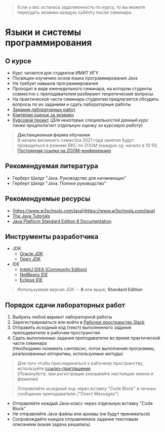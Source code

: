 > Если у вас осталась задолженность по курсу, то вы можете пересдать экзамен каждую субботу после семинара.

# Языки и системы программирования

## О курсе

- Курс читается для студентов ИМИТ ИГУ
- Посвящен изучению основ языка программирования Java
- Не требует навыков программирования
- Проходит в виде еженедельного семинара, на котором студенты совместно с преподавателем разбирают теоретические вопросы
- На практической части семинара студентам предлагается обсудить вопросы по их заданиям и сдать лабораторные работы
- [Задания лабораторных работ](https://git.icc.ru/stud/java/blob/master/labs.md)
- [Критерии оценок за экзамен](https://git.icc.ru/stud/java/blob/master/exam.md)
- [Курсовой проект](https://git.icc.ru/stud/java/blob/master/course_work.md) (*Для некоторых специальностей данный курс также предполагает отдельную оценку за курсовую работу*)

> **Дистанционная форма обучения** <br>
В начале весеннего семестра 2021 года занятия будут проводиться в режиме ВКС по ZOOM (каждую ср, начало в 10:10) <br>
[Постоянная ссылка на ZOOM-конференцию](https://git.icc.ru/stud/java/blob/master/ZOOM.md)

## Рекомендуемая литература
- Герберт Шилдт "Java. Руководство для начинающих"
- Герберт Шилдт "Java. Полное руководство"

## Рекомендуемые ресурсы
- [https://www.w3schools.com/java](https://www.w3schools.com/java)
- [The Java Tutorials](https://docs.oracle.com/javase/tutorial)
- [Java Platform Standard Edition 8 Documentation](https://docs.oracle.com/javase/8/docs)

## Инструменты разработчика
- JDK
    - [Oracle JDK](https://www.oracle.com/java/technologies/javase-downloads.html)
    - [Open JDK](https://jdk.java.net/15)
- IDE
    - [IntelliJ IDEA (Community Edition)](https://www.jetbrains.com/idea/download)
    - [NetBeans IDE](https://netbeans.apache.org/download)
    - [Eclipse IDE](https://www.eclipse.org/downloads)
    
> Используемая версия JDK -- **8** или выше, **Standard Edition**

## Порядок сдачи лабораторных работ
1. Выбрать любой вариант лабораторной работы
2. Зарегистрироваться или войти в [Рабочее пространство Slack](https://javacourse2020.slack.com)
3. Отправить исходный код (текст) выполненного задания преподавателю в рабочем пространстве
4. Сдать выполненные задания преподавателю во время практической части семинара <br> (*Необходимо понимать синтаксис, поток выполнения программы, реализованные алгоритмы, используемые методы*)

> Для того чтобы присоединиться к рабочему пространству, используйте [ссылку-приглашение](https://join.slack.com/t/javacourse2020/shared_invite/zt-l0lvgc52-OVEBbG_hWLELQTpwugrXPg) <br>
(*Пожалуйста, при регистрации указывайте настоящие имена и фамилии*)

> Отправляйте исходный код через вставку "Code Block" в личных сообщения преподавателю ("Direct Messages")
- Отправляйте каждый Java-класс через отдельную вставку "Code Block"
- Не отправляйте Java-файлы или архивы (не будут приниматься)
- Сопровождайте каждое отправляемое задание текстовым описанием (какая задача решалась)



